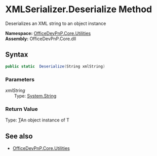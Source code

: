 # XMLSerializer.Deserialize Method  
Deserializes an XML string to an object instance  

**Namespace:** [OfficeDevPnP.Core.Utilities](OfficeDevPnP.Core.Utilities.md)  
**Assembly:** OfficeDevPnP.Core.dll  
## Syntax
```C#
public static  Deserialize(String xmlString)
```
### Parameters
*xmlString*  
&emsp;&emsp;Type: [System.String](System.String.md) 
&emsp;&emsp;  
  
### Return Value
Type: [T](T.md 
)An object instance of T

## See also
- [OfficeDevPnP.Core.Utilities](OfficeDevPnP.Core.Utilities.md)
